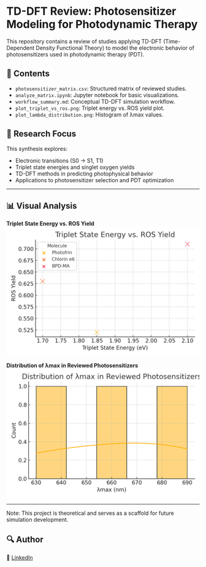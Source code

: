 # TD-DFT Review: Photosensitizer Modeling for Photodynamic Therapy

This repository contains a review of studies applying TD-DFT (Time-Dependent Density Functional Theory) to model the electronic behavior of photosensitizers used in photodynamic therapy (PDT).

## 📁 Contents
- `photosensitizer_matrix.csv`: Structured matrix of reviewed studies.
- `analyze_matrix.ipynb`: Jupyter notebook for basic visualizations.
- `workflow_summary.md`: Conceptual TD-DFT simulation workflow.
- `plot_triplet_vs_ros.png`: Triplet energy vs. ROS yield plot.
- `plot_lambda_distribution.png`: Histogram of λmax values.

## 🧪 Research Focus
This synthesis explores:
- Electronic transitions (S0 → S1, T1)
- Triplet state energies and singlet oxygen yields
- TD-DFT methods in predicting photophysical behavior
- Applications to photosensitizer selection and PDT optimization

---

## 📊 Visual Analysis

**Triplet State Energy vs. ROS Yield**  
![Triplet vs ROS](./plot_triplet_vs_ros.png)

**Distribution of λmax in Reviewed Photosensitizers**  
![λmax Distribution](./plot_lambda_distribution.png)

---

Note: This project is theoretical and serves as a scaffold for future simulation development.

## 🔍 Author
🔗 [LinkedIn](https://linkedin.com/in/shylett-sonam-anthony-20a40b1b3)


